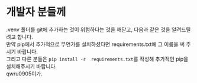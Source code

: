 # 개발자 분들께
.venv 폴더를 git에 추가하는 것이 위험하다는 것을 깨닫고, 다음과 같은 것을 알려드릴려고 합니다.    
만약 pip에서 추가적으로 무언가를 설치하셨다면 requirements.txt에 그 이름을 써 주시기 바랍니다.    
그리고 다른 분들은 `pip install -r  requirements.txt`를 작성해 추가적인 pip을 설치해주시기 바랍니다.    
qwru0905이가.